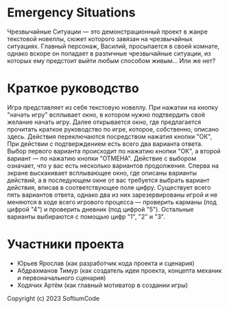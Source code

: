 # Emergency Situations
Чрезвычайные Ситуации — это демонстрационный проект в жанре текстовой новеллы, сюжет которого завязан на чрезвычайных ситуациях.
Главный персонаж, Василий, просыпается в своей комнате, однако вскоре он попадает в различные чрезвычайные ситуации, из которых ему предстоит выйти любым способом живым... Или же нет?

# Краткое руководство
Игра представляет из себя текстовую новеллу. При нажатии на кнопку "начать игру" всплывает окно, в котором нужно подтвердить своё желание начать игру.
Далее открывается окно, где предлагается прочитать краткое руководство по игре, которое, собственно, описано здесь.
Действия переключаются посредством нажатия кнопки "ОК",
При действии с подтверждением есть всего два варианта ответа. Выбор первого варианта происходит по нажатию кнопки "ОК", а второй вариант — по нажатию кнопки "ОТМЕНА".
Действие с выбором означает, что у вас есть несколько вариантов продолжения. Сперва на экране выскакивает всплывающее окно, где описаны варианты действий, а в последующем окне от вас требуется выбрать вариант действия, вписав в соответствующее поле цифру. Существует всего пять вариантов ответа, однако два из них зарезервированы игрой и не меняются в ходе всего игрового процесса — проверить карманы (под цифрой "4") и проверить дневник (под цифрой "5"). Остальные варианты выбираются с помощью цифр "1", "2" и "3".

# Участники проекта
- Юрьев Ярослав (как разработчик кода проекта и сценария)
- Абдрахманов Тимур (как создатель идеи проекта, концепта механик и первоначального сценария)
- Ходячих Артём (как главный мотиватор в создании игры)

Copyright (c) 2023 SoftiumCode
